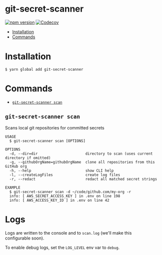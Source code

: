 # git-secret-scanner

[![npm version](https://badge.fury.io/js/git-secret-scanner.svg)](https://badge.fury.io/js/git-secret-scanner) [![Codecov](https://codecov.io/gh/jsdtaylor/git-secret-scanner/branch/main/graph/badge.svg?token=XJO4F5GUWL)](https://codecov.io/gh/jsdtaylor/git-secret-scanner)

- [Installation](#installation)
- [Commands](#commands)

# Installation

```sh-session
$ yarn global add git-secret-scanner
```

# Commands

- [`git-secret-scanner scan`](#git-secret-scanner-scan)

## `git-secret-scanner scan`

Scans local git repositories for committed secrets

```
USAGE
  $ git-secret-scanner scan [OPTIONS]

OPTIONS
  -d, --dir=dir                      directory to scan (uses current directory if omitted)
  -g, --githubOrgName=githubOrgName  clone all repositories from this GitHub org
  -h, --help                         show CLI help
  -l, --createLogFiles               create log files
  -r, --redact                       redact all matched secret strings

EXAMPLE
  $ git-secret-scanner scan -d ~/code/github.com/my-org -r
  info: [ AWS_SECRET_ACCESS_KEY ] in .env on line 198
  info: [ AWS_ACCESS_KEY_ID ] in .env on line 42
```

# Logs

Logs are written to the console and to `scan.log` (we'll make this configurable soon).

To enable debug logs, set the `LOG_LEVEL` env var to `debug`.
